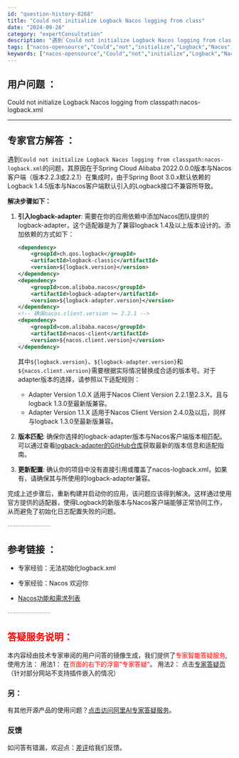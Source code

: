```yaml
---
id: "question-history-8268"
title: "Could not initialize Logback Nacos logging from class"
date: "2024-09-26"
category: "expertConsultation"
description: "遇到`Could not initialize Logback Nacos logging from classpath:nacos-logback.xml`的问题，其原因在于Spring Cloud Alibaba 2022.0.0.0版本与Nacos客户端（版本2.2.3或2.2.1）在集成时，"
tags: ["nacos-opensource","Could","not","initialize","Logback","Nacos","logging"]
keywords: ["nacos-opensource","Could","not","initialize","Logback","Nacos","logging"]
---
```


## 用户问题 ： 
 Could not initialize Logback Nacos logging from classpath:nacos-logback.xml  

---------------
## 专家官方解答 ：

遇到`Could not initialize Logback Nacos logging from classpath:nacos-logback.xml`的问题，其原因在于Spring Cloud Alibaba 2022.0.0.0版本与Nacos客户端（版本2.2.3或2.2.1）在集成时，由于Spring Boot 3.0.x默认依赖的Logback 1.4.5版本与Nacos客户端默认引入的Logback接口不兼容所导致。

**解决步骤如下：**

1. **引入logback-adapter**: 需要在你的应用依赖中添加Nacos团队提供的logback-adapter，这个适配器是为了兼容logback 1.4及以上版本设计的。添加依赖的方式如下：

   ```xml
   <dependency>
       <groupId>ch.qos.logback</groupId>
       <artifactId>logback-classic</artifactId>
       <version>${logback.version}</version>
   </dependency>
   <dependency>
       <groupId>com.alibaba.nacos</groupId>
       <artifactId>logback-adapter</artifactId>
       <version>${logback-adapter.version}</version>
   </dependency>
   <!-- 确保nacos.client.version >= 2.2.1 -->
   <dependency>
       <groupId>com.alibaba.nacos</groupId>
       <artifactId>nacos-client</artifactId>
       <version>${nacos.client.version}</version>
   </dependency>
   ```

   其中`${logback.version}`、`${logback-adapter.version}`和`${nacos.client.version}`需要根据实际情况替换成合适的版本号。对于adapter版本的选择，请参照以下适配规则：

   - Adapter Version 1.0.X 适用于Nacos Client Version 2.2.1至2.3.X，且与logback 1.3.0至最新版兼容。
   - Adapter Version 1.1.X 适用于Nacos Client Version 2.4.0及以后，同样与logback 1.3.0至最新版兼容。

2. **版本匹配**: 确保你选择的logback-adapter版本与Nacos客户端版本相匹配。可以通过查看[logback-adapter的GitHub仓库](https://github.com/nacos-group/logback-adapter)获取最新的版本信息和适配指南。

3. **更新配置**: 确认你的项目中没有直接引用或覆盖了nacos-logback.xml，如果有，请确保其与所使用的logback-adapter兼容。

完成上述步骤后，重新构建并启动你的应用，该问题应该得到解决。这样通过使用官方提供的适配器，使得Logback的新版本与Nacos客户端能够正常协同工作，从而避免了初始化日志配置失败的问题。


<font color="#949494">---------------</font> 


## 参考链接 ：

* 专家经验：无法初始化logback.xml 
 
 * 专家经验：Nacos 欢迎你 
 
 * [Nacos功能和需求列表](https://nacos.io/docs/latest/archive/feature-list)


 <font color="#949494">---------------</font> 
 


## <font color="#FF0000">答疑服务说明：</font> 

本内容经由技术专家审阅的用户问答的镜像生成，我们提供了<font color="#FF0000">专家智能答疑服务</font>,使用方法：
用法1： 在<font color="#FF0000">页面的右下的浮窗”专家答疑“</font>。
用法2： 点击[专家答疑页](https://answer.opensource.alibaba.com/docs/intro)（针对部分网站不支持插件嵌入的情况）
### 另：


有其他开源产品的使用问题？[点击访问阿里AI专家答疑服务](https://answer.opensource.alibaba.com/docs/intro)。
### 反馈
如问答有错漏，欢迎点：[差评](https://ai.nacos.io/user/feedbackByEnhancerGradePOJOID?enhancerGradePOJOId=13616)给我们反馈。
